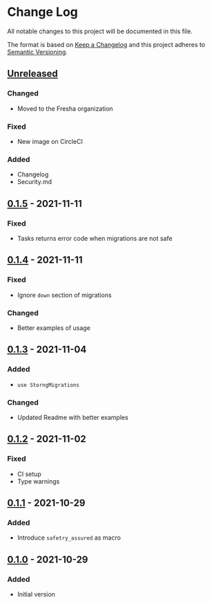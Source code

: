 # Change Log

All notable changes to this project will be documented in this file.

The format is based on [Keep a Changelog](https://keepachangelog.com/)
and this project adheres to [Semantic Versioning](https://semver.org/).


## [Unreleased]

### Changed

- Moved to the Fresha organization 

### Fixed

- New image on CircleCI

### Added

- Changelog
- Security.md

## [0.1.5] - 2021-11-11

### Fixed

- Tasks returns error code when migrations are not safe

## [0.1.4] - 2021-11-11

### Fixed

- Ignore `down` section of migrations

### Changed

- Better examples of usage 


## [0.1.3] - 2021-11-04

### Added

- `use StorngMigrations`

### Changed

- Updated Readme with better examples 

## [0.1.2] - 2021-11-02

### Fixed

- CI setup
- Type warnings

## [0.1.1] - 2021-10-29

### Added

- Introduce `safetry_assured` as macro

## [0.1.0] - 2021-10-29

### Added
- Initial version


<!-- links -->
[Unreleased]: https://github.com/fresha/strong_migrations/compare/v0.1.5...HEAD
[0.1.5]: https://github.com/fresha/strong_migrations/compare/v0.1.4...v0.1.5
[0.1.4]: https://github.com/fresha/strong_migrations/compare/v0.1.3...v0.1.4
[0.1.3]: https://github.com/fresha/strong_migrations/compare/v0.1.2...v0.1.3
[0.1.2]: https://github.com/fresha/strong_migrations/compare/v0.1.1...v0.1.2
[0.1.1]: https://github.com/fresha/strong_migrations/compare/v0.1.0...v0.1.1
[0.1.0]: https://github.com/fresha/strong_migrations/compare/vb0bea57599f67514ab4386c51d6ed7dcdc9b6e32...v0.1.0

